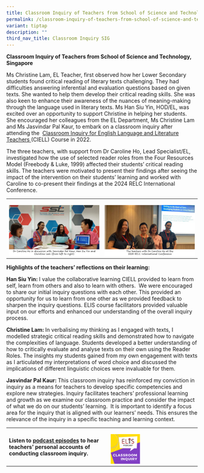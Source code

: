 ```yaml
---
title: Classroom Inquiry of Teachers from School of Science and Technology, Singapore
permalink: /classroom-inquiry-of-teachers-from-school-of-science-and-technology-singapore/
variant: tiptap
description: ""
third_nav_title: Classroom Inquiry SIG
---
```

<p><strong>Classroom Inquiry of Teachers from School of Science and Technology, Singapore</strong>
</p>
<p>Ms Christine Lam, EL Teacher, first observed how her Lower Secondary students
found critical reading of literary texts challenging. They had difficulties
answering inferential and evaluation questions based on given texts. She
wanted to help them develop their critical reading skills. She was also
keen to enhance their awareness of the nuances of meaning-making through
the language used in literary texts. Ms Han Siu Yin, HOD/EL, was excited
over an opportunity to support Christine in helping her students. She encouraged
her colleagues from the EL Department, Ms Christine Lam and Ms Jasvindar
Pal Kaur, to embark on a classroom inquiry after attending the&nbsp;
<a href="https://safe.menlosecurity.com/https:/elis.moe.edu.sg/elis/professional-learning/professional-learning-opportunities/courses-on-classroom-inquiry/" rel="noopener noreferrer nofollow" target="_blank">Classroom Inquiry for English Language and Literature Teachers&nbsp;</a>(CIELL)
Course in 2022.</p>
<p>The three teachers, with support from Dr Caroline Ho, Lead Specialist/EL,
investigated how the use of selected reader roles from the Four Resources
Model (Freebody &amp; Luke, 1999) affected their students’ critical reading
skills. The teachers were motivated to present their findings after seeing
the impact of the intervention on their students’ learning and worked with
Caroline to co-present their findings at the 2024 RELC International Conference.</p>
<table>
<tbody>
<tr>
<td rowspan="1" colspan="1">
<p></p>
<div class="isomer-image-wrapper">
<img style="width: 100%" height="auto" width="100%" alt="SST" src="/images/SIG/SST_SIG.jpg">
</div>
</td>
<td rowspan="1" colspan="1">
<p></p>
<div class="isomer-image-wrapper">
<img style="width: 100%" height="auto" width="100%" alt="SST" src="/images/SIG/SST_RELC.jpg">
</div>
</td>
</tr>
</tbody>
</table>
<p></p>
<p><strong>Highlights of the teachers’ reflections on their learning:</strong>
</p>
<p><strong>Han Siu Yin: </strong>I value the collaborative learning CIELL
provided to learn from self, learn from others and also to learn with others.&nbsp;
We were encouraged to share our initial inquiry questions with each other.
This provided an opportunity for us to learn from one other as we provided
feedback to sharpen the inquiry questions. ELIS course facilitators provided
valuable input on our efforts and enhanced our understanding of the overall
inquiry process.</p>
<p><strong>Christine Lam: </strong>In verbalising my thinking as I engaged
with texts, I modelled strategic critical reading skills and demonstrated
how to navigate the complexities of language. Students developed a better
understanding of how to critically evaluate and analyse texts on their
own using the Reader Roles. The insights my students gained from my own
engagement with texts as I articulated my interpretations of word choice
and discussed the implications of different linguistic choices were invaluable
for them.</p>
<p><strong>Jasvindar Pal Kaur: </strong>This classroom inquiry has reinforced
my conviction in inquiry as a means for teachers to develop specific competencies
and explore new strategies. Inquiry facilitates teachers’ professional
learning and growth as we examine our classroom practice and consider the
impact of what we do on our students’ learning. &nbsp;It is important to
identify a focus area for the inquiry that is aligned with our learners’
needs. This ensures the relevance of the inquiry in a specific teaching
and learning context.</p>
<table>
<tbody>
<tr>
<td rowspan="1" colspan="1">
<p><strong>Listen to&nbsp;<a href="https://safe.menlosecurity.com/https:/elis.moe.edu.sg/elis/resources/listen/classroom-inquiry-podcasts/" rel="noopener noreferrer nofollow" target="_blank">podcast episodes</a>&nbsp;to hear teachers’ personal accounts of conducting classroom inquiry.</strong>
</p>
</td>
<td rowspan="1" colspan="1">
<p></p>
<div class="isomer-image-wrapper">
<img style="width: 35%;" height="auto" width="100%" alt="Classroom Inquiry Podcast" src="/images/SIG/Classroom_Inquiry_Podcast_Resized_Final.png">
</div>
</td>
</tr>
</tbody>
</table>
<p></p>